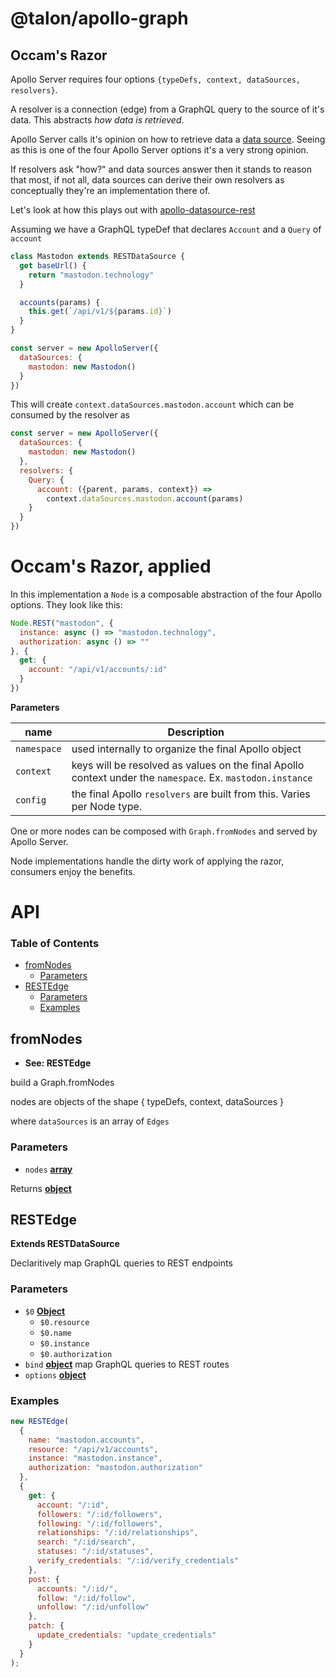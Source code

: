 # @talon/apollo-graph

## Occam's Razor

Apollo Server requires four options `{typeDefs, context, dataSources, resolvers}`.

A resolver is a connection (edge) from a GraphQL query to the source of it's data. This abstracts _how data is retrieved_.

Apollo Server calls it's opinion on how to retrieve data a [data source](https://www.npmjs.com/package/apollo-datasource). 
Seeing as this is one of the four Apollo Server options it's a very strong opinion.

If resolvers ask "how?" and data sources answer then it stands to reason that most, if not all, data sources
can derive their own resolvers as conceptually they're an implementation there of.

Let's look at how this plays out with [apollo-datasource-rest](https://www.npmjs.com/package/apollo-datasource-rest)

Assuming we have a GraphQL typeDef that declares `Account` and a `Query` of `account`

```js
class Mastodon extends RESTDataSource {
  get baseUrl() {
    return "mastodon.technology"
  }

  accounts(params) {
    this.get(`/api/v1/${params.id}`)
  }
}

const server = new ApolloServer({
  dataSources: {
    mastodon: new Mastodon()
  }
})
```

This will create `context.dataSources.mastodon.account` which can be consumed by the resolver as

```js
const server = new ApolloServer({
  dataSources: {
    mastodon: new Mastodon()
  },
  resolvers: {
    Query: {
      account: ({parent, params, context}) => 
        context.dataSources.mastodon.account(params)
    }
  }
})

```

# Occam's Razor, applied

In this implementation a `Node` is a composable abstraction of the four Apollo options.
They look like this:

```js
Node.REST("mastodon", {
  instance: async () => "mastodon.technology",
  authorization: async () => ""
}, {
  get: {
    account: "/api/v1/accounts/:id"
  }
})
```

**Parameters**

| name        | Description
|-------------|------------
| `namespace` | used internally to organize the final Apollo object
| `context`   | keys will be resolved as values on the final Apollo context under the `namespace`. Ex. `mastodon.instance`
| `config`    | the final Apollo `resolvers` are built from this. Varies per Node type.

One or more nodes can be composed with `Graph.fromNodes` and served by Apollo Server.

Node implementations handle the dirty work of applying the razor, consumers enjoy the benefits.

# API

<!-- Generated by documentation.js. Update this documentation by updating the source code. -->

### Table of Contents

- [fromNodes](#fromnodes)
  - [Parameters](#parameters)
- [RESTEdge](#restedge)
  - [Parameters](#parameters-1)
  - [Examples](#examples)

## fromNodes

- **See: RESTEdge**

build a Graph.fromNodes

nodes are objects of the shape
{ typeDefs, context, dataSources }

where `dataSources` is an array of `Edges`

### Parameters

- `nodes` **[array](https://developer.mozilla.org/docs/Web/JavaScript/Reference/Global_Objects/Array)**

Returns **[object](https://developer.mozilla.org/docs/Web/JavaScript/Reference/Global_Objects/Object)**

## RESTEdge

**Extends RESTDataSource**

Declaritively map GraphQL queries to REST endpoints

### Parameters

- `$0` **[Object](https://developer.mozilla.org/docs/Web/JavaScript/Reference/Global_Objects/Object)**
  - `$0.resource`
  - `$0.name`
  - `$0.instance`
  - `$0.authorization`
- `bind` **[object](https://developer.mozilla.org/docs/Web/JavaScript/Reference/Global_Objects/Object)** map GraphQL queries to REST routes
- `options` **[object](https://developer.mozilla.org/docs/Web/JavaScript/Reference/Global_Objects/Object)**

### Examples

```javascript
new RESTEdge(
  {
    name: "mastodon.accounts",
    resource: "/api/v1/accounts",
    instance: "mastodon.instance",
    authorization: "mastodon.authorization"
  },
  {
    get: {
      account: "/:id",
      followers: "/:id/followers",
      following: "/:id/followers",
      relationships: "/:id/relationships",
      search: "/:id/search",
      statuses: "/:id/statuses",
      verify_credentials: "/:id/verify_credentials"
    },
    post: {
      accounts: "/:id/",
      follow: "/:id/follow",
      unfollow: "/:id/unfollow"
    },
    patch: {
      update_credentials: "update_credentials"
    }
  }
);
```
